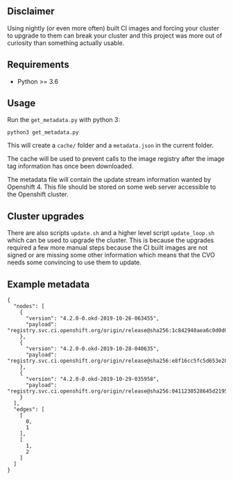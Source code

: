 Disclaimer
----------

Using nightly (or even more often) built CI images and forcing your cluster to upgrade to them
can break your cluster and this project was more out of curiosity than something actually usable.

Requirements
------------
- Python >= 3.6

Usage
-----

Run the `get_metadata.py` with python 3:

```
python3 get_metadata.py
```

This will create a `cache/` folder and a `metadata.json` in the current folder.

The cache will be used to prevent calls to the image registry 
after the image tag information has once been downloaded.

The metadata file will contain the update stream information wanted by Openshift 4.
This file should be stored on some web server accessible to the Openshift cluster.


Cluster upgrades
----------------

There are also scripts `update.sh` and a higher level script `update_loop.sh` which can be
used to upgrade the cluster. This is because the upgrades required a few more manual steps
because the CI built images are not signed or are missing some other information which
means that the CVO needs some convincing to use them to update.

Example metadata
----------------

```
{
  "nodes": [
    {
      "version": "4.2.0-0.okd-2019-10-26-063455",
      "payload": "registry.svc.ci.openshift.org/origin/release@sha256:1c842940aea6c0d0d0da772ffd7f08cfd8d6a5eb63477ce643b8fdcb8c4ec955"
    },
    {
      "version": "4.2.0-0.okd-2019-10-28-040635",
      "payload": "registry.svc.ci.openshift.org/origin/release@sha256:e8f16cc5fc5d653e284c7ad0df70c2add02d26aebdcf7b760d6e82d92c0e4845"
    },
    {
      "version": "4.2.0-0.okd-2019-10-29-035958",
      "payload": "registry.svc.ci.openshift.org/origin/release@sha256:0411230528645d2195f6684b385ced0a3a07311326e1a92efb59318369429f09"
    }
  ],
  "edges": [
    [
      0,
      1
    ],
    [
      1,
      2
    ]
  ]
}
```
